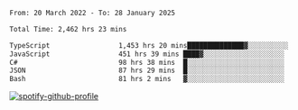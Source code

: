 <!--START_SECTION:waka-->

```txt
From: 20 March 2022 - To: 28 January 2025

Total Time: 2,462 hrs 23 mins

TypeScript                 1,453 hrs 20 mins██████████████▓░░░░░░░░░░   59.02 %
JavaScript                 451 hrs 39 mins ████▓░░░░░░░░░░░░░░░░░░░░   18.34 %
C#                         98 hrs 38 mins  █░░░░░░░░░░░░░░░░░░░░░░░░   04.01 %
JSON                       87 hrs 29 mins  █░░░░░░░░░░░░░░░░░░░░░░░░   03.55 %
Bash                       81 hrs 2 mins   ▓░░░░░░░░░░░░░░░░░░░░░░░░   03.29 %
```

<!--END_SECTION:waka-->
[![spotify-github-profile](https://spotify-github-profile.vercel.app/api/view?uid=c00zprrvy9xiloa9qnco3hmng&cover_image=true&theme=novatorem&show_offline=false&background_color=121212&bar_color=53b14f&bar_color_cover=false)](https://spotify-github-profile.vercel.app/api/view?uid=c00zprrvy9xiloa9qnco3hmng&redirect=true)




